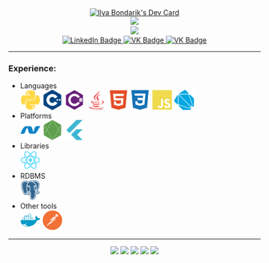 <div id="devcard" align="center">
  <a href="https://app.daily.dev/bondy_i"><img src="https://api.daily.dev/devcards/v2/noIfWfjCOkDndvd6DpKZq.png?r=def&type=wide" width="652" alt="Ilya Bondarik's Dev Card"/></a>
</div>

<div id="stats" align="center">
  <img src="http://github-readme-streak-stats.herokuapp.com?user=bondyi&theme=dark&border_radius=4.5&date_format=j%20M%5B%20Y%5D&background=FFFFFF00&border=8C1EFF&stroke=8C1EFF&ring=FFD319&fire=FF901F&currStreakNum=F222FF&sideNums=FF2975&currStreakLabel=F222FF&sideLabels=F222FF&dates=FF901F"/>
  <br/>
  <img src="https://github-readme-stats-git-masterrstaa-rickstaa.vercel.app/api/top-langs/?username=bondyi&theme=synthwave&layout=compact&border_radius=4.5&bg_color=FFFFFF00&text_color=F222FF&hide_title=true&border_color=8C1EFF"/>
</div>

<div id="social" align="center">
  <div id="badges">
    <a href="https://vk.com/bondyi">
      <img src="https://img.shields.io/badge/LinkedIn-8C1EFF?style=for-the-badge&logo=linkedin&logoColor=white" alt="LinkedIn Badge"/>
    </a>
    <a href="https://github.com/bondyi/">
      <img src="https://komarev.com/ghpvc/?username=bondyi&style=for-the-badge&color=8C1EFF" alt="VK Badge"/>
    </a>
    <a href="https://www.linkedin.com/in/bondyi/">
      <img src="https://img.shields.io/badge/VK-8C1EFF?style=for-the-badge&logo=vk&logoColor=white" alt="VK Badge"/>
    </a>
  </div>
</div>

---

### Experience:

<div id="experience">
  <ul id="experience-list">
    <li id="languages-item-list">
      Languages
      <div id="languages">
        <img src="https://github.com/devicons/devicon/blob/master/icons/python/python-plain.svg" title="Python" alt="Python" width="40" height="40"/>
        <img src="https://github.com/devicons/devicon/blob/master/icons/cplusplus/cplusplus-plain.svg" title="C++" alt="C++" width="40" height="40"/>
        <img src="https://github.com/devicons/devicon/blob/master/icons/csharp/csharp-plain.svg" title="C#" alt="C#" width="40" height="40"/>
        <img src="https://github.com/devicons/devicon/blob/master/icons/java/java-plain.svg" title="Java" alt="Java" width="40" height="40"/>
        <img src="https://github.com/devicons/devicon/blob/master/icons/html5/html5-plain.svg" title="HTML5" alt="HTML" width="40" height="40"/>
        <img src="https://github.com/devicons/devicon/blob/master/icons/css3/css3-plain.svg"  title="CSS3" alt="CSS" width="40" height="40"/>
        <img src="https://github.com/devicons/devicon/blob/master/icons/javascript/javascript-plain.svg" title="JavaScript" alt="JavaScript" width="40" height="40"/>
        <img src="https://github.com/devicons/devicon/blob/master/icons/dart/dart-plain.svg" title="Dart" alt="Dart" width="40" height="40"/>
      </div>
    </li>
    <li id="platforms-item-list">
      Platforms
      <div id="platforms">
        <img src="https://github.com/devicons/devicon/blob/master/icons/dot-net/dot-net-plain.svg" title=".NET" alt=".NET" width="40" height="40"/>
        <img src="https://github.com/devicons/devicon/blob/master/icons/nodejs/nodejs-plain.svg" title="NodeJS" alt="NodeJS" width="40" height="40"/>
        <img src="https://github.com/devicons/devicon/blob/master/icons/flutter/flutter-plain.svg" title="Flutter" alt="Flutter" width="40" height="40"/>
      </div>
    </li>
    <li id="libraries-item-list">
      Libraries
      <div id="libraries">
        <img src="https://github.com/devicons/devicon/blob/master/icons/react/react-original.svg" title="React" alt="React" width="40" height="40"/>
      </div>
    </li>
    <li id="rdbms-item-list">
      RDBMS
      <div id="rdbms">
        <img src="https://github.com/devicons/devicon/blob/master/icons/postgresql/postgresql-plain.svg" title="PostgreSQL" alt="PostgreSQL" width="40" height="40"/>
      </div>
    </li>
    <li id="other-tools-item-list">
      Other tools
      <div id="other-tools">
        <img src="https://github.com/devicons/devicon/blob/master/icons/docker/docker-plain.svg" title="Docker" alt="Docker" width="40" height="40"/>
        <img src="https://github.com/devicons/devicon/blob/master/icons/postman/postman-plain.svg" title="Postman" alt="Postman" width="40" height="40"/>
      </div>
    </li>
  </ul>
</div>

---

<div id="miku" align="center">
  <img src="https://media.giphy.com/media/13xxoHrXk4Rrdm/giphy.gif"/>
  <img src="https://media.giphy.com/media/13xxoHrXk4Rrdm/giphy.gif"/>
  <img src="https://media.giphy.com/media/13xxoHrXk4Rrdm/giphy.gif"/>
  <img src="https://media.giphy.com/media/13xxoHrXk4Rrdm/giphy.gif"/>
  <img src="https://media.giphy.com/media/13xxoHrXk4Rrdm/giphy.gif"/>
</div>
